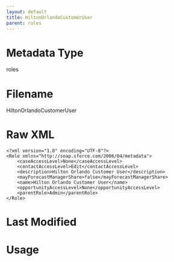 ```yaml
---
layout: default
title: HiltonOrlandoCustomerUser
parent: roles
---
```

# Metadata Type
roles


# Filename 
HiltonOrlandoCustomerUser


# Raw XML
```
<?xml version="1.0" encoding="UTF-8"?>
<Role xmlns="http://soap.sforce.com/2006/04/metadata">
    <caseAccessLevel>None</caseAccessLevel>
    <contactAccessLevel>Edit</contactAccessLevel>
    <description>Hilton Orlando Customer User</description>
    <mayForecastManagerShare>false</mayForecastManagerShare>
    <name>Hilton Orlando Customer User</name>
    <opportunityAccessLevel>None</opportunityAccessLevel>
    <parentRole>Admin</parentRole>
</Role>
```


# Last Modified


# Usage
